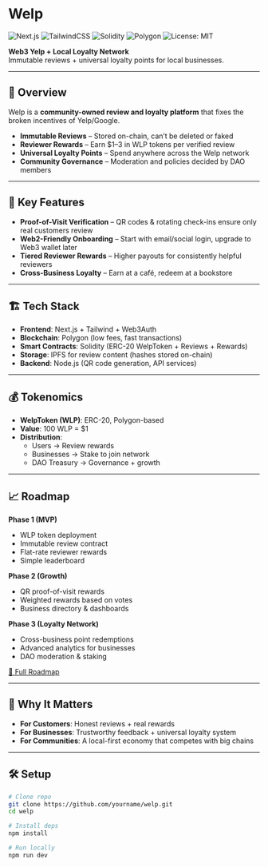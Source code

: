 # Welp

![Next.js](https://img.shields.io/badge/Next.js-000000?style=for-the-badge&logo=nextdotjs&logoColor=white)
![TailwindCSS](https://img.shields.io/badge/TailwindCSS-06B6D4?style=for-the-badge&logo=tailwindcss&logoColor=white)
![Solidity](https://img.shields.io/badge/Solidity-363636?style=for-the-badge&logo=solidity&logoColor=white)
![Polygon](https://img.shields.io/badge/Polygon-8247E5?style=for-the-badge&logo=polygon&logoColor=white)
![License: MIT](https://img.shields.io/badge/License-MIT-green.svg?style=for-the-badge)

**Web3 Yelp + Local Loyalty Network**  
Immutable reviews + universal loyalty points for local businesses.  

---

## 🚀 Overview

Welp is a **community-owned review and loyalty platform** that fixes the broken incentives of Yelp/Google.  

- **Immutable Reviews** – Stored on-chain, can’t be deleted or faked  
- **Reviewer Rewards** – Earn $1–3 in WLP tokens per verified review  
- **Universal Loyalty Points** – Spend anywhere across the Welp network  
- **Community Governance** – Moderation and policies decided by DAO members  

---

## 🔑 Key Features

- **Proof-of-Visit Verification** – QR codes & rotating check-ins ensure only real customers review  
- **Web2-Friendly Onboarding** – Start with email/social login, upgrade to Web3 wallet later  
- **Tiered Reviewer Rewards** – Higher payouts for consistently helpful reviewers  
- **Cross-Business Loyalty** – Earn at a café, redeem at a bookstore  

---

## 🏗 Tech Stack

- **Frontend**: Next.js + Tailwind + Web3Auth  
- **Blockchain**: Polygon (low fees, fast transactions)  
- **Smart Contracts**: Solidity (ERC-20 WelpToken + Reviews + Rewards)  
- **Storage**: IPFS for review content (hashes stored on-chain)  
- **Backend**: Node.js (QR code generation, API services)  

---

## 💰 Tokenomics

- **WelpToken (WLP)**: ERC-20, Polygon-based  
- **Value**: 100 WLP = $1  
- **Distribution**:  
  - Users → Review rewards  
  - Businesses → Stake to join network  
  - DAO Treasury → Governance + growth  

---

## 📈 Roadmap

**Phase 1 (MVP)**  
- WLP token deployment  
- Immutable review contract  
- Flat-rate reviewer rewards  
- Simple leaderboard  

**Phase 2 (Growth)**  
- QR proof-of-visit rewards  
- Weighted rewards based on votes  
- Business directory & dashboards  

**Phase 3 (Loyalty Network)**  
- Cross-business point redemptions  
- Advanced analytics for businesses  
- DAO moderation & staking  

[📍 Full Roadmap](https://www.notion.so/Roadmap-25d7d805a92e8082a8ddf241140c3bec?pvs=21)  

---

## 👥 Why It Matters

- **For Customers**: Honest reviews + real rewards  
- **For Businesses**: Trustworthy feedback + universal loyalty system  
- **For Communities**: A local-first economy that competes with big chains  

---

## 🛠 Setup

```bash
# Clone repo
git clone https://github.com/yourname/welp.git
cd welp

# Install deps
npm install

# Run locally
npm run dev
